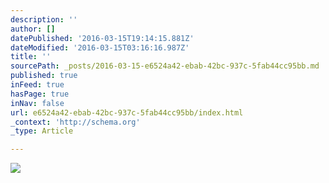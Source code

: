 ```yaml
---
description: ''
author: []
datePublished: '2016-03-15T19:14:15.881Z'
dateModified: '2016-03-15T03:16:16.987Z'
title: ''
sourcePath: _posts/2016-03-15-e6524a42-ebab-42bc-937c-5fab44cc95bb.md
published: true
inFeed: true
hasPage: true
inNav: false
url: e6524a42-ebab-42bc-937c-5fab44cc95bb/index.html
_context: 'http://schema.org'
_type: Article

---
```

![](https://the-grid-user-content.s3-us-west-2.amazonaws.com/cf196e48-11bb-42fe-92ae-8125b8d63d03.png)